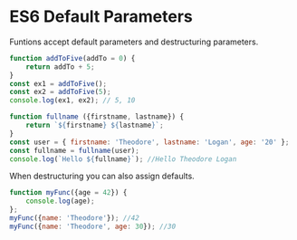 # ES6 Default Parameters

Funtions accept default parameters and destructuring parameters.

```js
function addToFive(addTo = 0) {
	return addTo + 5;
}
const ex1 = addToFive();
const ex2 = addToFive(5);
console.log(ex1, ex2); // 5, 10

function fullname ({firstname, lastname}) {
	return `${firstname} ${lastname}`;
}
const user = { firstname: 'Theodore', lastname: 'Logan', age: '20' };
const fullname = fullname(user);
console.log(`Hello ${fullname}`); //Hello Theodore Logan
```

When destructuring you can also assign defaults.

```js
function myFunc({age = 42}) {
	console.log(age); 
};
myFunc({name: 'Theodore'}); //42
myFunc({name: 'Theodore', age: 30}); //30
```
